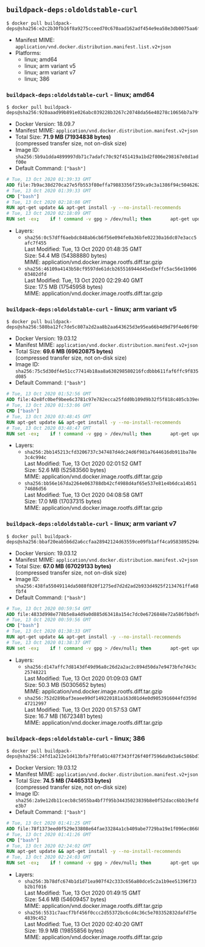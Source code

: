 ## `buildpack-deps:oldoldstable-curl`

```console
$ docker pull buildpack-deps@sha256:e2c2b30fb16f8a9275cceed70c670aad162adf454e9ea58e3db0075aa6fbfb2f
```

-	Manifest MIME: `application/vnd.docker.distribution.manifest.list.v2+json`
-	Platforms:
	-	linux; amd64
	-	linux; arm variant v5
	-	linux; arm variant v7
	-	linux; 386

### `buildpack-deps:oldoldstable-curl` - linux; amd64

```console
$ docker pull buildpack-deps@sha256:920aaad99b891e026abc039228b3267c20748da56e40278c10656b7a79f121f7
```

-	Docker Version: 18.09.7
-	Manifest MIME: `application/vnd.docker.distribution.manifest.v2+json`
-	Total Size: **71.9 MB (71934838 bytes)**  
	(compressed transfer size, not on-disk size)
-	Image ID: `sha256:5b9a1dda4899997db71c7adafc70c92f451419a1bd2f806e298167e8d1adf00e`
-	Default Command: `["bash"]`

```dockerfile
# Tue, 13 Oct 2020 01:39:33 GMT
ADD file:7b9ac38d270ca27e5fb553f80effa79883356f259ca9c3a1386f94c504626233 in / 
# Tue, 13 Oct 2020 01:39:33 GMT
CMD ["bash"]
# Tue, 13 Oct 2020 02:18:08 GMT
RUN apt-get update && apt-get install -y --no-install-recommends 		ca-certificates 		curl 		netbase 		wget 	&& rm -rf /var/lib/apt/lists/*
# Tue, 13 Oct 2020 02:18:09 GMT
RUN set -ex; 	if ! command -v gpg > /dev/null; then 		apt-get update; 		apt-get install -y --no-install-recommends 			gnupg 			dirmngr 		; 		rm -rf /var/lib/apt/lists/*; 	fi
```

-	Layers:
	-	`sha256:0c57dff6aebdc848ab6cb6f56e094fe0a36bfe02230a16dc07e3acc5afc7f455`  
		Last Modified: Tue, 13 Oct 2020 01:48:35 GMT  
		Size: 54.4 MB (54388880 bytes)  
		MIME: application/vnd.docker.image.rootfs.diff.tar.gzip
	-	`sha256:46109a4143b58cf9597de61dcb265516944d45ed3effc5ac56e1b90603402dfd`  
		Last Modified: Tue, 13 Oct 2020 02:29:40 GMT  
		Size: 17.5 MB (17545958 bytes)  
		MIME: application/vnd.docker.image.rootfs.diff.tar.gzip

### `buildpack-deps:oldoldstable-curl` - linux; arm variant v5

```console
$ docker pull buildpack-deps@sha256:580ba12fc7de5c807a2d2aa8b2aa643625d3e95ea66b4d9d79f4e06f90f2ce35
```

-	Docker Version: 19.03.12
-	Manifest MIME: `application/vnd.docker.distribution.manifest.v2+json`
-	Total Size: **69.6 MB (69620875 bytes)**  
	(compressed transfer size, not on-disk size)
-	Image ID: `sha256:75c5d30df4e51cc77414b18aa8a630298580216fcdbbb611faf6ffc9f835d085`
-	Default Command: `["bash"]`

```dockerfile
# Tue, 13 Oct 2020 01:52:56 GMT
ADD file:42e8fc0bef9bee6c3781c97e782ecca25fdd0b109d9b32f5f818c405cb39ecb2 in / 
# Tue, 13 Oct 2020 01:53:06 GMT
CMD ["bash"]
# Tue, 13 Oct 2020 03:48:45 GMT
RUN apt-get update && apt-get install -y --no-install-recommends 		ca-certificates 		curl 		netbase 		wget 	&& rm -rf /var/lib/apt/lists/*
# Tue, 13 Oct 2020 03:48:47 GMT
RUN set -ex; 	if ! command -v gpg > /dev/null; then 		apt-get update; 		apt-get install -y --no-install-recommends 			gnupg 			dirmngr 		; 		rm -rf /var/lib/apt/lists/*; 	fi
```

-	Layers:
	-	`sha256:2bb145213cfd3206737c347487d4dc24d6f981a7644616db911ba78e3c4c994c`  
		Last Modified: Tue, 13 Oct 2020 02:01:52 GMT  
		Size: 52.6 MB (52583560 bytes)  
		MIME: application/vnd.docker.image.rootfs.diff.tar.gzip
	-	`sha256:bb56e167da2264e063788db42cf4988d4af65e537e81e4b6dca14b5174686d56`  
		Last Modified: Tue, 13 Oct 2020 04:08:58 GMT  
		Size: 17.0 MB (17037315 bytes)  
		MIME: application/vnd.docker.image.rootfs.diff.tar.gzip

### `buildpack-deps:oldoldstable-curl` - linux; arm variant v7

```console
$ docker pull buildpack-deps@sha256:bbaf20eab5b6d2a6ccfaa28942124d63559ce09fb1aff4ca9583895294d199b2
```

-	Docker Version: 19.03.12
-	Manifest MIME: `application/vnd.docker.distribution.manifest.v2+json`
-	Total Size: **67.0 MB (67029133 bytes)**  
	(compressed transfer size, not on-disk size)
-	Image ID: `sha256:438fa55049114da5088f820f1275ed7d2d2ad2b933d4925f2134761ffa68fbf4`
-	Default Command: `["bash"]`

```dockerfile
# Tue, 13 Oct 2020 00:59:54 GMT
ADD file:4833d998e778b5e8a4d9a0d885d63418a154c7dc0e6726848e72a586fbbdfe35 in / 
# Tue, 13 Oct 2020 00:59:56 GMT
CMD ["bash"]
# Tue, 13 Oct 2020 01:38:33 GMT
RUN apt-get update && apt-get install -y --no-install-recommends 		ca-certificates 		curl 		netbase 		wget 	&& rm -rf /var/lib/apt/lists/*
# Tue, 13 Oct 2020 01:38:37 GMT
RUN set -ex; 	if ! command -v gpg > /dev/null; then 		apt-get update; 		apt-get install -y --no-install-recommends 			gnupg 			dirmngr 		; 		rm -rf /var/lib/apt/lists/*; 	fi
```

-	Layers:
	-	`sha256:d147affc7d8143df49d96a8c26d2a2ac2c894d50da7e9473bfe7d43c25748221`  
		Last Modified: Tue, 13 Oct 2020 01:09:03 GMT  
		Size: 50.3 MB (50305652 bytes)  
		MIME: application/vnd.docker.image.rootfs.diff.tar.gzip
	-	`sha256:752d289baf3eaee99df149220181a163d01d4e0d9053916044fd359d47212997`  
		Last Modified: Tue, 13 Oct 2020 01:57:53 GMT  
		Size: 16.7 MB (16723481 bytes)  
		MIME: application/vnd.docker.image.rootfs.diff.tar.gzip

### `buildpack-deps:oldoldstable-curl` - linux; 386

```console
$ docker pull buildpack-deps@sha256:24fd1a212e1d413bfa7f0fa01c487f343ff26f40f7596da9d3a6c586bd79707d
```

-	Docker Version: 19.03.12
-	Manifest MIME: `application/vnd.docker.distribution.manifest.v2+json`
-	Total Size: **74.5 MB (74465313 bytes)**  
	(compressed transfer size, not on-disk size)
-	Image ID: `sha256:2a9e12db11cecb8c5055ba4bf7f95b34435023839b8e0f52dacc6bb19efde3b7`
-	Default Command: `["bash"]`

```dockerfile
# Tue, 13 Oct 2020 01:41:25 GMT
ADD file:78f1373eed0f529e33808e64fae33284a1cb409abe7729ba19e1f096ec86681d in / 
# Tue, 13 Oct 2020 01:41:26 GMT
CMD ["bash"]
# Tue, 13 Oct 2020 02:24:02 GMT
RUN apt-get update && apt-get install -y --no-install-recommends 		ca-certificates 		curl 		netbase 		wget 	&& rm -rf /var/lib/apt/lists/*
# Tue, 13 Oct 2020 02:24:03 GMT
RUN set -ex; 	if ! command -v gpg > /dev/null; then 		apt-get update; 		apt-get install -y --no-install-recommends 			gnupg 			dirmngr 		; 		rm -rf /var/lib/apt/lists/*; 	fi
```

-	Layers:
	-	`sha256:3b78dfc674b1d1d71ea907f42c333c656a80dce5c2a1b9ee51396f33b2b1f016`  
		Last Modified: Tue, 13 Oct 2020 01:49:15 GMT  
		Size: 54.6 MB (54609457 bytes)  
		MIME: application/vnd.docker.image.rootfs.diff.tar.gzip
	-	`sha256:5531c7aacf7bf456f0ccc2d55372bc6cd4c36c5e703352832dafd75e4839c452`  
		Last Modified: Tue, 13 Oct 2020 02:40:20 GMT  
		Size: 19.9 MB (19855856 bytes)  
		MIME: application/vnd.docker.image.rootfs.diff.tar.gzip
